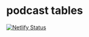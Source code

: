 # podcast tables

[![Netlify Status](https://api.netlify.com/api/v1/badges/ad6ed2c8-eecc-4378-94d3-9c68cc315fd0/deploy-status)](https://app.netlify.com/sites/podcast-tables/deploys)
